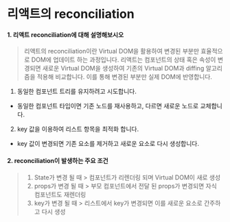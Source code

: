 # 리액트의 reconciliation

#### 1. 리액트 reconciliation에 대해 설명해보시오

> 리액트의 reconciliation이란 Virtual DOM을 활용하여 변경된 부분만 효율적으로 DOM에 업데이트 하는 과정입니다. 리액트는 컴포넌트의 상태 혹은 속성이 변경되면 새로운 Virtual DOM을 생성하여 기존의 Virtual DOM과 diffing 알고리즘을 적용해 비교합니다. 이를 통해 변경된 부분만 실제 DOM에 반영합니다.

1. 동일한 컴포넌트 트리를 유지하려고 시도합니다.

- 동일한 컴포넌트 타입이면 기존 노드를 재사용하고, 다르면 새로운 노드로 교체합니다.

2. key 값을 이용하여 리스트 항목을 최적화 합니다.

- key 값이 변경되면 기존 요소를 제거하고 새로운 요소로 다시 생성합니다.

#### 2. reconciliation이 발생하는 주요 조건

> 1. State가 변경 될 때 > 컴포넌트가 리렌더링 되며 Virtual DOM이 새로 생성
> 2. props가 변경 될 때 > 부모 컴포넌트에서 전달 된 props가 변경되면 자식 컴포넌트도 재렌더링
> 3. key가 변경 될 때 > 리스트에서 key가 변경되면 이를 새로운 요소로 간주하고 다시 생성
